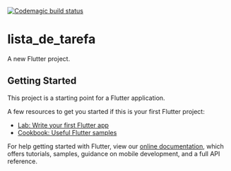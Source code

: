 [![Codemagic build status](https://api.codemagic.io/apps/5e2887251645de000f48df08/5e2887251645de000f48df07/status_badge.svg)](https://codemagic.io/apps/5e2887251645de000f48df08/5e2887251645de000f48df07/latest_build)
# lista_de_tarefa

A new Flutter project.

## Getting Started

This project is a starting point for a Flutter application.

A few resources to get you started if this is your first Flutter project:

- [Lab: Write your first Flutter app](https://flutter.dev/docs/get-started/codelab)
- [Cookbook: Useful Flutter samples](https://flutter.dev/docs/cookbook)

For help getting started with Flutter, view our
[online documentation](https://flutter.dev/docs), which offers tutorials,
samples, guidance on mobile development, and a full API reference.
